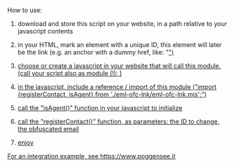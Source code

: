 

How to use:

1. download and store this script on your website, in a path relative to your javascript contents

2. in your HTML, mark an element with a unique ID, this element will later be the link
   (e.g. an anchor with a dummy href, like: "<a id="contact-link" href=".." title="A nice title">")
  
3. choose or create a javascript in your website that will call this module,  
   (call your script also as module (!): <script type="module" src='/scripts/init.js'></script>)

5. in the javascript, include a reference / import of this module
    ("import {registerContact, isAgent} from './eml-ofc-lnk/eml-ofc-lnk.mjs';")

6. call the "isAgent()" function in your javascript to initialize

7. call the "registerContact()" function, as parameters: the ID to change, the obfuscated email

8. enjoy


For an integration example, see https://www.poggensee.it
